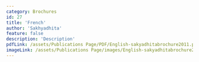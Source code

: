 ```yaml
---
category: Brochures
id: 27
title: 'French'
author: 'Sakhyadhita'
feature: false
description: 'Description'
pdfLink: /assets/Publications Page/PDF/English-sakyadhitabrochure2011.pdf
imageLink: /assets/Publications Page/images/English-sakyadhitabrochure2011.jpg
---
```

